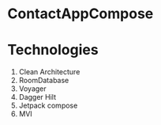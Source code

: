 # ContactAppCompose

# Technologies 
1. Clean Architecture
2. RoomDatabase
3. Voyager
4. Dagger Hilt
5. Jetpack compose
6. MVI
